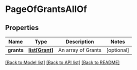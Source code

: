# PageOfGrantsAllOf

## Properties
Name | Type | Description | Notes
------------ | ------------- | ------------- | -------------
**grants** | [**list[Grant]**](Grant.md) | An array of Grants | [optional] 

[[Back to Model list]](../README.md#documentation-for-models) [[Back to API list]](../README.md#documentation-for-api-endpoints) [[Back to README]](../README.md)



